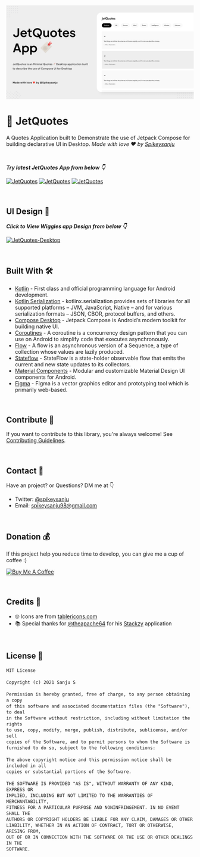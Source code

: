![GitHub Cards Preview](https://github.com/Spikeysanju/JetQuotes-Desktop/blob/master/art/JETQUOTES%20CARD.png)


# 🔖 JetQuotes 
A Quotes Application built to Demonstrate the use of Jetpack Compose for building declarative UI in
Desktop. *Made with love ❤️ by [Spikeysanju](https://github.com/Spikeysanju)*

<br />


***Try latest JetQuotes App from below 👇***

[![JetQuotes](https://img.shields.io/badge/JetQuotes🔖-MacOS-black.svg?style=for-the-badge&logo=android)](https://github.com/Spikeysanju/JetQuotes/releases/download/v1.3.1/jetquotes.apk)
[![JetQuotes](https://img.shields.io/badge/JetQuotes🔖-Windows-blue.svg?style=for-the-badge&logo=android)](https://github.com/Spikeysanju/JetQuotes/releases/download/v1.3.1/jetquotes.apk)
[![JetQuotes](https://img.shields.io/badge/JetQuotes🔖-Deb-yellow.svg?style=for-the-badge&logo=android)](https://github.com/Spikeysanju/JetQuotes/releases/download/v1.3.1/jetquotes.apk)

<br />

## UI Design 🎨

***Click to View Wiggles app Design from below 👇***

[![JetQuotes-Desktop](https://img.shields.io/badge/JetQuotes-FIGMA-black.svg?style=for-the-badge&logo=figma)](https://www.figma.com/file/zJCzEXyjvdvxxq5Ad91FY7/?node-id=1%3A3)

<br />


## Built With 🛠

- [Kotlin](https://kotlinlang.org/) - First class and official programming language for Android
  development.
- [Kotlin Serialization](https://kotlinlang.org/docs/serialization.html) - kotlinx.serialization provides sets of libraries for all supported platforms – JVM, JavaScript, Native – and for various serialization formats – JSON, CBOR, protocol buffers, and others.
- [Compose Desktop](https://github.com/jetbrains/compose-jb) - Jetpack Compose is Android’s
  modern toolkit for building native UI.
- [Coroutines](https://kotlinlang.org/docs/reference/coroutines-overview.html) - A coroutine is a
  concurrency design pattern that you can use on Android to simplify code that executes
  asynchronously.
- [Flow](https://kotlinlang.org/docs/reference/coroutines/flow.html) - A flow is an asynchronous
  version of a Sequence, a type of collection whose values are lazily produced.
- [Stateflow](https://developer.android.com/kotlin/flow/stateflow-and-sharedflow) - StateFlow is a
    state-holder observable flow that emits the current and new state updates to its collectors.
- [Material Components](https://github.com/material-components/material-components-android) - Modular and customizable Material Design UI components for Android.
- [Figma](https://figma.com/) - Figma is a vector graphics editor and prototyping tool which is
  primarily web-based.

<br />

## Contribute 🤝

If you want to contribute to this library, you're always welcome!
See [Contributing Guidelines](https://github.com/Spikeysanju/JetQuotes/blob/master/CONTRIBUTION.md).

<br />

## Contact 📩

Have an project? or Questions?
DM me at 👇
* Twitter: <a href="https://twitter.com/sanjay_spikey" target="_blank">@spikeysanju</a>
* Email: spikeysanju98@gmail.com

<br />

## Donation 💰

If this project help you reduce time to develop, you can give me a cup of coffee :)

<a href="https://www.buymeacoffee.com/Li0hsl4" target="_blank"><img src="https://www.buymeacoffee.com/assets/img/custom_images/yellow_img.png" alt="Buy Me A Coffee" style="height: 41px !important;width: 174px !important;box-shadow: 0px 3px 2px 0px rgba(190, 190, 190, 0.5) !important;-webkit-box-shadow: 0px 3px 2px 0px rgba(190, 190, 190, 0.5) !important;" ></a>

<br>

## Credits 🤗

- 🤓 Icons are from [tablericons.com](https://tablericons.com)
- 📚 Special thanks for [@theapache64](https://github.com/theapache64) for his [Stackzy](https://github.com/theapache64/stackzy) application

<br />

## License 🔖

```
MIT License

Copyright (c) 2021 Sanju S

Permission is hereby granted, free of charge, to any person obtaining a copy
of this software and associated documentation files (the "Software"), to deal
in the Software without restriction, including without limitation the rights
to use, copy, modify, merge, publish, distribute, sublicense, and/or sell
copies of the Software, and to permit persons to whom the Software is
furnished to do so, subject to the following conditions:

The above copyright notice and this permission notice shall be included in all
copies or substantial portions of the Software.

THE SOFTWARE IS PROVIDED "AS IS", WITHOUT WARRANTY OF ANY KIND, EXPRESS OR
IMPLIED, INCLUDING BUT NOT LIMITED TO THE WARRANTIES OF MERCHANTABILITY,
FITNESS FOR A PARTICULAR PURPOSE AND NONINFRINGEMENT. IN NO EVENT SHALL THE
AUTHORS OR COPYRIGHT HOLDERS BE LIABLE FOR ANY CLAIM, DAMAGES OR OTHER
LIABILITY, WHETHER IN AN ACTION OF CONTRACT, TORT OR OTHERWISE, ARISING FROM,
OUT OF OR IN CONNECTION WITH THE SOFTWARE OR THE USE OR OTHER DEALINGS IN THE
SOFTWARE.
```

